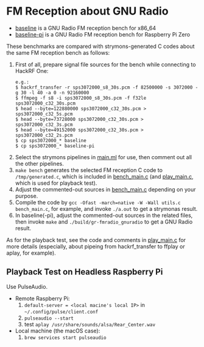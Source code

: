 # FM Reception about GNU Radio 

- [baseline](baseline) is a GNU Radio FM reception bench for x86_64 
- [baseline-pi](baseline-pi) is a GNU Radio FM reception bench for Raspberry Pi Zero

These benchmarks are compared with strymons-generated C codes about the same FM reception bench as follows:
1. First of all, prepare signal file sources for the bench while connecting to HackRF One:
    ```
    e.g.:
    $ hackrf_transfer -r sps3072000_s8_30s.pcm -f 82500000 -s 3072000 -g 30 -l 40 -a 0 -n 92160000
    $ ffmpeg -f s8 -i sps3072000_s8_30s.pcm -f f32le sps3072000_c32_30s.pcm
    $ head --byte=122880000 sps3072000_c32_30s.pcm > sps3072000_c32_5s.pcm
    $ head --byte=73728000 sps3072000_c32_30s.pcm > sps3072000_c32_3s.pcm
    $ head --byte=49152000 sps3072000_c32_30s.pcm > sps3072000_c32_2s.pcm
    $ cp sps3072000_* baseline
    $ cp sps3072000_* baseline-pi
    ```
2. Select the strymons pipelines in [main.ml](main.ml) for use, then comment out all the other pipelines.
3. `make bench` generates the selected FM reception C code to `/tmp/generated.c`, which is included in [bench_main.c](bench_main.c) (and [play_main.c](play_main.c), which is used for playback test). 
4. Adjust the commented-out sources in [bench_main.c](bench_main.c) depending on your purpose.
5. Compile the code by `gcc -Ofast -march=native -W -Wall utils.c bench_main.c`, for example, and invoke `./a.out` to get a strymonas result.
6. In baseline(-pi), adjust the commented-out sources in the related files, then invoke `make` and `./build/gr-fmradio_gnuradio` to get a GNU Radio result.
  
As for the playback test, see the code and comments in [play_main.c](play_main.c) for more details (especially, about pipeing from hackrf_transfer to ffplay or aplay, for example).


## Playback Test on Headless Raspberry Pi
Use PulseAudio.

- Remote Raspberry Pi:
  1. `default-server = <local macine's local IP>` in `~/.config/pulse/client.conf`
  2. `pulseaudio --start`
  3. test `aplay /usr/share/sounds/alsa/Rear_Center.wav`
- Local machine (the macOS case):
  1. `brew services start pulseaudio`



